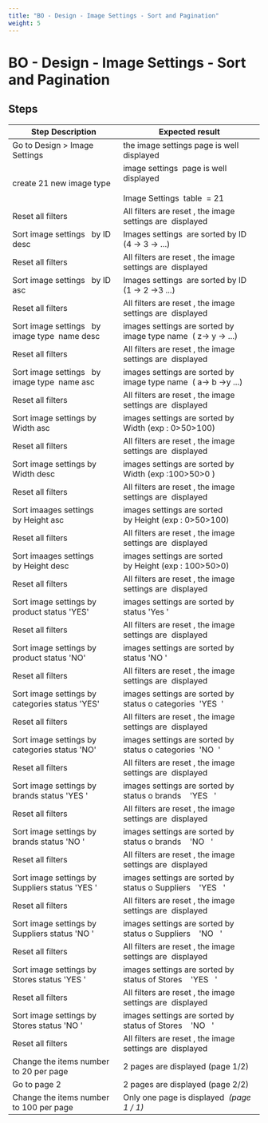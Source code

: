 ```yaml
---
title: "BO - Design - Image Settings - Sort and Pagination"
weight: 5
---
```


# BO - Design - Image Settings - Sort and Pagination
## Steps
| Step Description | Expected result |
| ----- | ----- |
| Go to Design > Image Settings | the image settings page is well displayed |
| create 21 new image type | image settings  page is well displayed<br><br>Image Settings  table  = 21 |
| Reset all filters | All filters are reset , the image settings are  displayed |
| Sort image settings   by ID desc | Images settings  are sorted by ID (4 -> 3 -> ...) |
| Reset all filters | All filters are reset , the image settings are  displayed |
| Sort image settings   by ID asc | Images settings  are sorted by ID (1 -> 2 ->3 ...) |
| Reset all filters | All filters are reset , the image settings are  displayed |
| Sort image settings   by image type  name desc | images settings are sorted by image type name  ( z-> y -> ...) |
| Reset all filters | All filters are reset , the image settings are  displayed |
| Sort image settings   by image type  name asc | images settings are sorted by image type name  ( a-> b ->y ...) |
| Reset all filters | All filters are reset , the image settings are  displayed |
| Sort image settings by Width asc | images settings are sorted by Width (exp : 0>50>100) |
| Reset all filters | All filters are reset , the image settings are  displayed |
| Sort image settings by Width desc | images settings are sorted by Width (exp :100>50>0 ) |
| Reset all filters | All filters are reset , the image settings are  displayed |
| Sort imaages settings by Height asc | images settings are sorted by Height (exp : 0>50>100) |
| Reset all filters | All filters are reset , the image settings are  displayed |
| Sort imaages settings by Height desc | images settings are sorted by Height (exp : 100>50>0) |
| Reset all filters | All filters are reset , the image settings are  displayed |
| Sort image settings by product status 'YES' | images settings are sorted by status 'Yes ' |
| Reset all filters | All filters are reset , the image settings are  displayed |
| Sort image settings by product status 'NO' | images settings are sorted by status 'NO ' |
| Reset all filters | All filters are reset , the image settings are  displayed |
| Sort image settings by categories status 'YES' | images settings are sorted by status o categories  'YES  ' |
| Reset all filters | All filters are reset , the image settings are  displayed |
| Sort image settings by categories status 'NO' | images settings are sorted by status o categories  'NO  ' |
| Reset all filters | All filters are reset , the image settings are  displayed |
| Sort image settings by brands status 'YES ' | images settings are sorted by status o brands    'YES   ' |
| Reset all filters | All filters are reset , the image settings are  displayed |
| Sort image settings by brands status 'NO ' | images settings are sorted by status o brands    'NO   ' |
| Reset all filters | All filters are reset , the image settings are  displayed |
| Sort image settings by Suppliers status 'YES ' | images settings are sorted by status o Suppliers    'YES   ' |
| Reset all filters | All filters are reset , the image settings are  displayed |
| Sort image settings by Suppliers status 'NO ' | images settings are sorted by status o Suppliers    'NO   ' |
| Reset all filters | All filters are reset , the image settings are  displayed |
| Sort image settings by Stores status 'YES ' | images settings are sorted by status of Stores    'YES   ' |
| Reset all filters | All filters are reset , the image settings are  displayed |
| Sort image settings by Stores status 'NO ' | images settings are sorted by status of Stores    'NO   ' |
| Reset all filters | All filters are reset , the image settings are  displayed |
| Change the items number to 20 per page | 2 pages are displayed (page 1/2) |
| Go to page 2 | 2 pages are displayed (page 2/2) |
| Change the items number to 100 per page | Only one page is displayed  _(page 1 / 1)_ |
